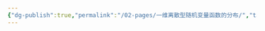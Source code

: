 ```yaml
---
{"dg-publish":true,"permalink":"/02-pages/一维离散型随机变量函数的分布/","tags":["personal/blog","概率论"]}
---
```


